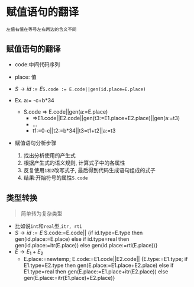 # 赋值语句的翻译

``左值右值在等号左右两边的含义不同``

## 赋值语句的翻译

- code:中间代码序列
- place: 值

- $S \rightarrow id:=E$``S.code := E.code||gen(id.place=E.place)``

- Ex. a:= -c+b*34
    - S.code => E.code||gen(a:=E.place)
        - =>E1.code||E2.code||gen(t3:=E1.place+E2.place)||gen(a:=t3)
        - ...
        - t1:=0-c||t2:=b*34||t3=t1+t2||a:=t3

- 赋值语句分析步骤
  1. 找出分析使用的产生式
  2. 根据产生式的语义规则, 计算式子中的各属性
  3. 反复使用``1和2``改写式子, 最后得到代码生成语句组成的式子
  4. 结果:开始符号的属性``S.code``

## 类型转换 

>简单转为复杂类型

- 比如说``int``和``real``型,``itr, rti``
- $S \rightarrow id:=E$ S.code:=E.code|| {if id.type=E.type then gen(id.place:=E.place) else if id.type=real then gen(id.place:=itr(E.place)) else gen(id.place:=rti(E.place))}
- $E \rightarrow E_1 + E_2$ 
  - E.place:=newtemp; E.code:=E1.code||E2.code|| {E.type:=E1.type; if E1.type=E2.type then gen(E.place:=E1.place+E2.place) else if E1.type=real then gen(E.place:=E1.place+itr(E2.place)) else gen(E.place:=itr(E1.place)+E2.place)}


